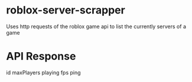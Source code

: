 # roblox-server-scrapper
Uses http requests of the roblox game api to list the currently servers of a game

# API Response
  id
  maxPlayers
  playing
  fps
  ping
